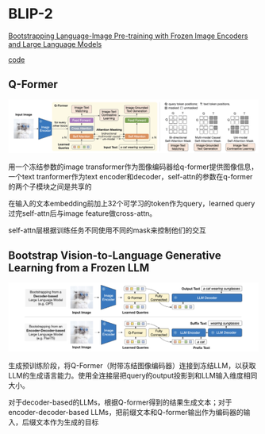 # BLIP-2

[Bootstrapping Language-Image Pre-training with Frozen Image Encoders and Large Language Models](https://arxiv.org/pdf/2301.12597)

[code](https://github.com/salesforce/BLIP)

## Q-Former

![alt text](../img/VLP/BLIP-2_1.png)

用一个冻结参数的image transformer作为图像编码器给q-former提供图像信息，一个text tranformer作为text encoder和decoder，self-attn的参数在q-former的两个子模块之间是共享的

在输入的文本embedding前加上32个可学习的token作为query，learned query过完self-attn后与image feature做cross-attn。

self-attn层根据训练任务不同使用不同的mask来控制他们的交互

## Bootstrap Vision-to-Language Generative Learning from a Frozen LLM

![alt text](../img/VLP/BLIP-2_2.png)

生成预训练阶段，将Q-Former（附带冻结图像编码器）连接到冻结LLM，以获取LLM的生成语言能力。使用全连接层把query的output投影到和LLM输入维度相同大小。

对于decoder-based的LLMs，根据Q-former得到的结果生成文本；对于encoder-decoder-based LLMs，把前缀文本和Q-former输出作为编码器的输入，后缀文本作为生成的目标
